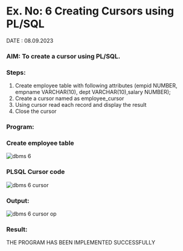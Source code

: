 # Ex. No: 6 Creating Cursors using PL/SQL

DATE : 08.09.2023

### AIM: To create a cursor using PL/SQL.

### Steps:
1. Create employee table with following attributes (empid NUMBER, empname VARCHAR(10), dept VARCHAR(10),salary NUMBER);
2. Create a cursor named as employee_cursor
3. Using cursor read each record and display the result
4. Close the cursor

### Program:

### Create employee table
![dbms 6](https://github.com/AtchayaSundaramoorthy/Ex-no-6-Creating-Cursors-using-PL-SQL/assets/119393516/c515b448-9201-4e6f-b939-d4cfa5c60368)


### PLSQL Cursor code
![dbms 6 cursor](https://github.com/AtchayaSundaramoorthy/Ex-no-6-Creating-Cursors-using-PL-SQL/assets/119393516/b29027f9-5313-4bbf-a037-be57784a73d7)


### Output:
![dbms 6 cursor op](https://github.com/AtchayaSundaramoorthy/Ex-no-6-Creating-Cursors-using-PL-SQL/assets/119393516/b7866557-6881-4c06-878b-9db4f8a03ec5)


### Result:
THE PROGRAM HAS BEEN IMPLEMENTED SUCCESSFULLY
